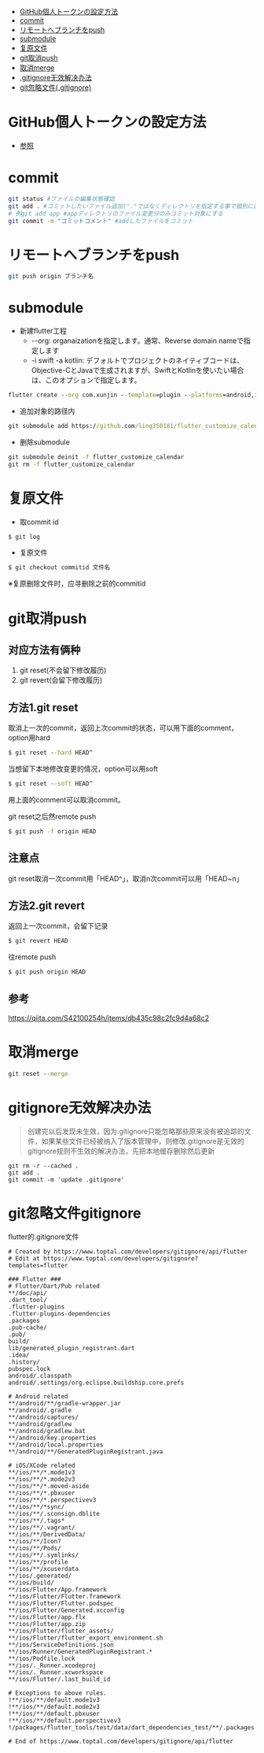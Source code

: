 - [GitHub個人トークンの設定方法](#GitHub個人トークンの設定方法)
- [commit](#commit)
- [リモートへブランチをpush](#リモートへブランチをpush)
- [submodule](#submodule)
- [复原文件](#复原文件)
- [git取消push](#git取消push)
- [取消merge](#取消merge)
- [.gitignore无效解决办法](#gitignore无效解决办法)
- [git忽略文件(.gitignore)](#git忽略文件gitignore)

# GitHub個人トークンの設定方法
- [参照](https://qiita.com/kz800/items/497ec70bff3e555dacd0)
# commit
```bash
git status #ファイルの編集状態確認
git add . #コミットしたいファイル追加("."ではなくディレクトリを指定する事で個別に追加する事ができる)
# 例git add app #appディレクトリのファイル変更分のみコミット対象にする
git commit -m "コミットコメント" #addしたファイルをコミット
```

# リモートへブランチをpush
```bash
git push origin ブランチ名 
```

# submodule

- 新建flutter工程
    - --org: organaizationを指定します。通常、Reverse domain nameで指定します
    - -i swift -a kotlin: デフォルトでプロジェクトのネイティブコードは、Objective-CとJavaで生成されますが、SwiftとKotlinを使いたい場合は、このオプションで指定します。

``` cmd
flutter create --org com.xunjin --template=plugin --platforms=android,ios -a kotlin -i swift flutter-common

```

- 追加对象的路径内
``` cmd
git submodule add https://github.com/ling350181/flutter_customize_calendar.git
```

- 删除submodule
``` cmd
git submodule deinit -f flutter_customize_calendar
git rm -f flutter_customize_calendar   
```
# 复原文件

- 取commit id
``` cmd
$ git log
```

- 复原文件
``` cmd
$ git checkout commitid 文件名
```
※复原删除文件时，应寻删除之前的commitid

# git取消push

## 对应方法有俩种

1. git reset(不会留下修改履历)
2. git revert(会留下修改履历)

## 方法1.git reset

取消上一次的commit，返回上次commit的状态，可以用下面的comment，option用hard
``` cmd
$ git reset --hard HEAD^
```
当想留下本地修改变更的情况，option可以用soft
``` cmd
$ git reset --soft HEAD^
```
用上面的comment可以取消commit。

git reset之后然remote push
``` cmd
$ git push -f origin HEAD
```

## 注意点
git reset取消一次commit用「HEAD^」，取消n次commit可以用「HEAD~n」

## 方法2.git revert

返回上一次commit，会留下记录
``` cmd
$ git revert HEAD
```
往remote push
``` cmd
$ git push origin HEAD
```

## 参考
https://qiita.com/S42100254h/items/db435c98c2fc9d4a68c2

# 取消merge

```cmd
git reset --merge
```

# gitignore无效解决办法

>创建完以后发现未生效，因为.gitignore只能忽略那些原来没有被追踪的文件，如果某些文件已经被纳入了版本管理中，则修改.gitignore是无效的
gitignore规则不生效的解决办法，先把本地缓存删除然后更新

```
git rm -r --cached .
git add .
git commit -m 'update .gitignore'
```

# git忽略文件gitignore

flutter的.gitignore文件
```gitignore
# Created by https://www.toptal.com/developers/gitignore/api/flutter
# Edit at https://www.toptal.com/developers/gitignore?templates=flutter

### Flutter ###
# Flutter/Dart/Pub related
**/doc/api/
.dart_tool/
.flutter-plugins
.flutter-plugins-dependencies
.packages
.pub-cache/
.pub/
build/
lib/generated_plugin_registrant.dart
.idea/
.history/
pubspec.lock
android/.classpath
android/.settings/org.eclipse.buildship.core.prefs

# Android related
**/android/**/gradle-wrapper.jar
**/android/.gradle
**/android/captures/
**/android/gradlew
**/android/gradlew.bat
**/android/key.properties
**/android/local.properties
**/android/**/GeneratedPluginRegistrant.java

# iOS/XCode related
**/ios/**/*.mode1v3
**/ios/**/*.mode2v3
**/ios/**/*.moved-aside
**/ios/**/*.pbxuser
**/ios/**/*.perspectivev3
**/ios/**/*sync/
**/ios/**/.sconsign.dblite
**/ios/**/.tags*
**/ios/**/.vagrant/
**/ios/**/DerivedData/
**/ios/**/Icon?
**/ios/**/Pods/
**/ios/**/.symlinks/
**/ios/**/profile
**/ios/**/xcuserdata
**/ios/.generated/
**/ios/build/
**/ios/Flutter/App.framework
**/ios/Flutter/Flutter.framework
**/ios/Flutter/Flutter.podspec
**/ios/Flutter/Generated.xcconfig
**/ios/Flutter/app.flx
**/ios/Flutter/app.zip
**/ios/Flutter/flutter_assets/
**/ios/Flutter/flutter_export_environment.sh
**/ios/ServiceDefinitions.json
**/ios/Runner/GeneratedPluginRegistrant.*
**/ios/Podfile.lock
**/ios/._Runner.xcodeproj
**/ios/._Runner.xcworkspace
**/ios/Flutter/.last_build_id

# Exceptions to above rules.
!**/ios/**/default.mode1v3
!**/ios/**/default.mode2v3
!**/ios/**/default.pbxuser
!**/ios/**/default.perspectivev3
!/packages/flutter_tools/test/data/dart_dependencies_test/**/.packages

# End of https://www.toptal.com/developers/gitignore/api/flutter
```